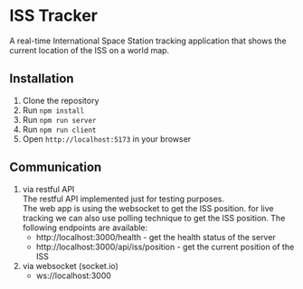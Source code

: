 # ISS Tracker

A real-time International Space Station tracking application that shows the current location of the ISS on a world map.

## Installation

1. Clone the repository
2. Run `npm install`
3. Run `npm run server`
4. Run `npm run client`
5. Open `http://localhost:5173` in your browser

## Communication

1. via restful API  
   The restful API implemented just for testing purposes.  
   The web app is using the websocket to get the ISS position.
   for live tracking we can also use polling technique to get the ISS position.
   The following endpoints are available:
   - http://localhost:3000/health - get the health status of the server
   - http://localhost:3000/api/iss/position - get the current position of the ISS
2. via websocket (socket.io)
   - ws://localhost:3000
